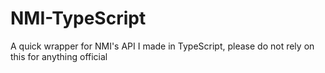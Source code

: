 # NMI-TypeScript
 A quick wrapper for NMI's API I made in TypeScript, please do not rely on this for anything official
